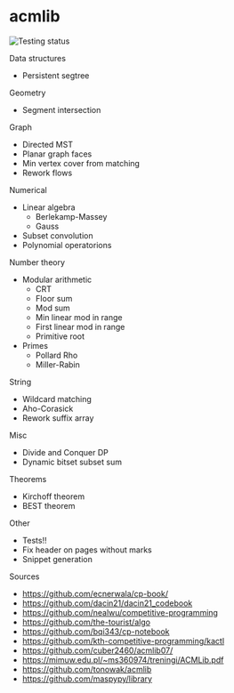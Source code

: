 # acmlib
![Testing status](https://github.com/ahsoltan/acmlib/actions/workflows/verify.yml/badge.svg)

Data structures
- Persistent segtree

Geometry
- Segment intersection

Graph
- Directed MST
- Planar graph faces
- Min vertex cover from matching
- Rework flows

Numerical
- Linear algebra
  - Berlekamp-Massey
  - Gauss
- Subset convolution
- Polynomial operatorions

Number theory
- Modular arithmetic
  - CRT
  - Floor sum
  - Mod sum
  - Min linear mod in range
  - First linear mod in range
  - Primitive root
- Primes
  - Pollard Rho
  - Miller-Rabin

String
- Wildcard matching
- Aho-Corasick
- Rework suffix array

Misc
- Divide and Conquer DP
- Dynamic bitset subset sum

Theorems
- Kirchoff theorem
- BEST theorem

Other
- Tests!!
- Fix header on pages without marks
- Snippet generation

Sources
- https://github.com/ecnerwala/cp-book/
- https://github.com/dacin21/dacin21_codebook
- https://github.com/nealwu/competitive-programming
- https://github.com/the-tourist/algo
- https://github.com/bqi343/cp-notebook
- https://github.com/kth-competitive-programming/kactl
- https://github.com/cuber2460/acmlib07/
- https://mimuw.edu.pl/~ms360974/treningi/ACMLib.pdf
- https://github.com/tonowak/acmlib
- https://github.com/maspypy/library
